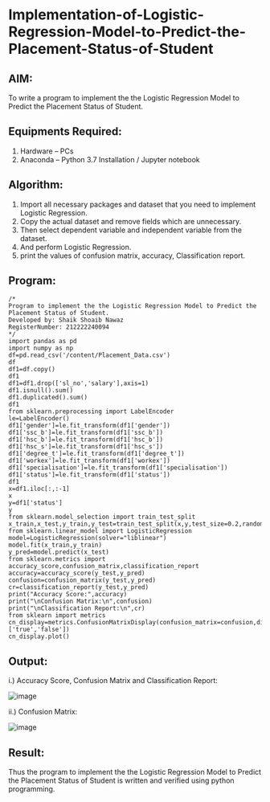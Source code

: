 # Implementation-of-Logistic-Regression-Model-to-Predict-the-Placement-Status-of-Student

## AIM:
To write a program to implement the the Logistic Regression Model to Predict the Placement Status of Student.

## Equipments Required:
1. Hardware – PCs
2. Anaconda – Python 3.7 Installation / Jupyter notebook

## Algorithm:
1. Import all necessary packages and dataset that you need to implement Logistic Regression.
2. Copy the actual dataset and remove fields which are unnecessary.
3. Then select dependent variable and independent variable from the dataset.
4. And perform Logistic Regression.
5. print the values of confusion matrix, accuracy, Classification report. 

## Program:
```
/*
Program to implement the the Logistic Regression Model to Predict the Placement Status of Student.
Developed by: Shaik Shoaib Nawaz
RegisterNumber: 212222240094 
*/
import pandas as pd
import numpy as np
df=pd.read_csv('/content/Placement_Data.csv')
df
df1=df.copy()
df1
df1=df1.drop(['sl_no','salary'],axis=1)
df1.isnull().sum()
df1.duplicated().sum()
df1
from sklearn.preprocessing import LabelEncoder
le=LabelEncoder()
df1['gender']=le.fit_transform(df1['gender'])
df1['ssc_b']=le.fit_transform(df1['ssc_b'])
df1['hsc_b']=le.fit_transform(df1['hsc_b'])
df1['hsc_s']=le.fit_transform(df1['hsc_s'])
df1['degree_t']=le.fit_transform(df1['degree_t'])
df1['workex']=le.fit_transform(df1['workex'])
df1['specialisation']=le.fit_transform(df1['specialisation'])
df1['status']=le.fit_transform(df1['status'])
df1
x=df1.iloc[:,:-1]
x
y=df1['status']
y
from sklearn.model_selection import train_test_split
x_train,x_test,y_train,y_test=train_test_split(x,y,test_size=0.2,random_state=0)
from sklearn.linear_model import LogisticRegression
model=LogisticRegression(solver="liblinear")
model.fit(x_train,y_train)
y_pred=model.predict(x_test)
from sklearn.metrics import accuracy_score,confusion_matrix,classification_report
accuracy=accuracy_score(y_test,y_pred)
confusion=confusion_matrix(y_test,y_pred)
cr=classification_report(y_test,y_pred)
print("Accuracy Score:",accuracy)
print("\nConfusion Matrix:\n",confusion)
print("\nClassification Report:\n",cr)
from sklearn import metrics
cn_display=metrics.ConfusionMatrixDisplay(confusion_matrix=confusion,display_labels=['true','false'])
cn_display.plot()
```

## Output:
i.) Accuracy Score, Confusion Matrix and Classification Report:

![image](https://github.com/shoaib3136/Implementation-of-Logistic-Regression-Model-to-Predict-the-Placement-Status-of-Student/assets/117919362/3cfefc81-a2c3-4e29-8bfb-80c1292f6e3e)

ii.) Confusion Matrix:

![image](https://github.com/shoaib3136/Implementation-of-Logistic-Regression-Model-to-Predict-the-Placement-Status-of-Student/assets/117919362/98240d44-9cb0-45f3-8954-55b8ea78c155)

## Result:
Thus the program to implement the the Logistic Regression Model to Predict the Placement Status of Student is written and verified using python programming.
